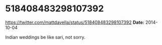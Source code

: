 # 518408483298107392
https://twitter.com/mattdavella/status/518408483298107392
**Date:** 2014-10-04

Indian weddings be like sari, not sorry.
